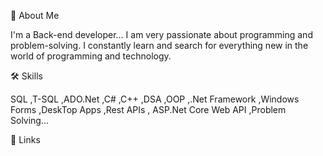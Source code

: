 🚀 About Me

I'm a Back-end developer... I am very passionate about programming and problem-solving. I constantly learn and search for everything new in the world of programming and technology.

🛠 Skills

SQL ,T-SQL ,ADO.Net ,C# ,C++ ,DSA ,OOP ,.Net Framework ,Windows Forms ,DeskTop Apps ,Rest APIs , ASP.Net Core Web API ,Problem Solving...

🔗 Links
